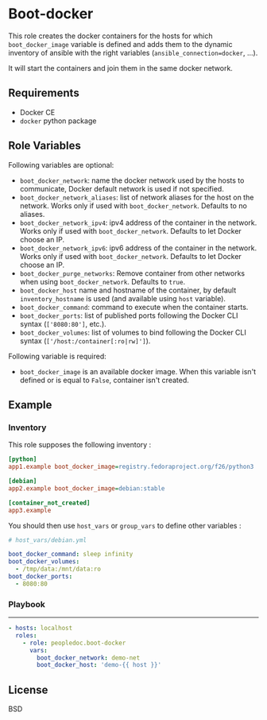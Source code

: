 Boot-docker
==============

This role creates the docker containers for the hosts for which
`boot_docker_image` variable is defined and adds them to the dynamic inventory
of ansible with the right variables (`ansible_connection=docker`, ...).

It will start the containers and join them in the same docker network.

Requirements
------------

* Docker CE
* `docker` python package

Role Variables
--------------

Following variables are optional:
* `boot_docker_network`: name the docker network used by the hosts to
communicate, Docker default network is used if not specified.
* `boot_docker_network_aliases`: list of network aliases for the host
  on the network. Works only if used with
  `boot_docker_network`. Defaults to no aliases.
* `boot_docker_network_ipv4`: ipv4 address of the container in the
  network. Works only if used with `boot_docker_network`. Defaults to
  let Docker choose an IP.
* `boot_docker_network_ipv6`: ipv6 address of the container in the
  network. Works only if used with `boot_docker_network`. Defaults to
  let Docker choose an IP.
* `boot_docker_purge_networks`: Remove container from other
  networks when using `boot_docker_network`. Defaults to `true`.
* `boot_docker_host` name and hostname of the container, by default
`inventory_hostname` is used (and available using `host` variable).
* `boot_docker_command`: command to execute when the container starts.
* `boot_docker_ports`: list of published ports following the Docker CLI syntax
  (`['8080:80']`, etc.).
* `boot_docker_volumes`: list of volumes to bind following the Docker CLI syntax
  (`['/host:/container[:ro|rw]']`).

Following variable is required:
* `boot_docker_image` is an available docker image. When this variable isn't
defined or is equal to `False`, container isn't created.

Example
-------

### Inventory

This role supposes the following inventory :

```ini
[python]
app1.example boot_docker_image=registry.fedoraproject.org/f26/python3

[debian]
app2.example boot_docker_image=debian:stable

[container_not_created]
app3.example
```

You should then use `host_vars` or `group_vars` to define other variables :

```yaml
# host_vars/debian.yml

boot_docker_command: sleep infinity
boot_docker_volumes:
  - /tmp/data:/mnt/data:ro
boot_docker_ports:
  - 8080:80
```

### Playbook
------------

```yaml
- hosts: localhost
  roles:
    - role: peopledoc.boot-docker
      vars:
        boot_docker_network: demo-net
        boot_docker_host: 'demo-{{ host }}'
```

License
--------

BSD

